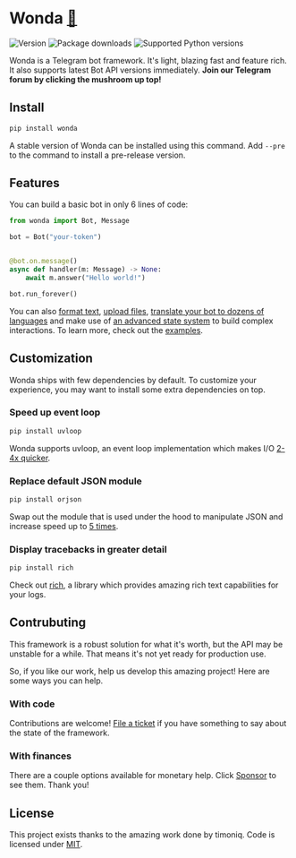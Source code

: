 # Wonda [🍄]

[//]: # "Links"
[examples]: examples/
[format text]: examples/text_styling_example.py
[upload files]: examples/file_upload_example.py
[an advanced state system]: examples/use_state_manager.py
[translate your bot to dozens of languages]: examples/internationalization_example.py
[🍄]: https://t.me/wndrgrm

[//]: # "Badges"
![Version](https://img.shields.io/pypi/v/wonda?label=version&style=flat-square)
![Package downloads](https://img.shields.io/pypi/dw/wonda?label=downloads&style=flat-square)
![Supported Python versions](https://img.shields.io/pypi/pyversions/wonda?label=supported%20python%20versions&style=flat-square)

Wonda is a Telegram bot framework. It's light, blazing fast and feature rich. It also supports latest Bot API versions immediately. **Join our Telegram forum by clicking the mushroom up top!**

## Install

```bash
pip install wonda
```

A stable version of Wonda can be installed using this command. Add `--pre` to the command to install a pre-release version.

## Features

You can build a basic bot in only 6 lines of code:

```python
from wonda import Bot, Message

bot = Bot("your-token")


@bot.on.message()
async def handler(m: Message) -> None:
    await m.answer("Hello world!")

bot.run_forever()
```

You can also [format text], [upload files], [translate your bot to dozens of languages] and make use of [an advanced state system] to build complex interactions. To learn more, check out the [examples].

## Customization

Wonda ships with few dependencies by default. To customize your experience, you may want to install some extra dependencies on top.

### Speed up event loop

```bash
pip install uvloop
```

Wonda supports uvloop, an event loop implementation which makes I/O [2-4x quicker](https://github.com/magicstack/uvloop#performance).

### Replace default JSON module

```bash
pip install orjson
```

Swap out the module that is used under the hood to manipulate JSON and increase speed up to [5 times](https://github.com/ijl/orjson#performance).

### Display tracebacks in greater detail

```bash
pip install rich
```

Check out [rich](https://github.com/textualize/rich), a library which provides amazing rich text capabilities for your logs.

## Contrubuting

This framework is a robust solution for what it's worth, but the API may be unstable for a while. That means it's not yet ready for production use.

So, if you like our work, help us develop this amazing project! Here are some ways you can help.

### With code

Contributions are welcome! [File a ticket](https://github.com/wondergram-org/wonda/issues) if you have something to say about the state of the framework.

### With finances

There are a couple options available for monetary help. Click [Sponsor](https://boosty.to/geo_madness) to see them. Thank you!

## License

This project exists thanks to the amazing work done by timoniq. Code is licensed under [MIT](LICENSE).
